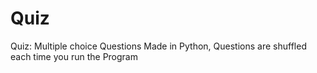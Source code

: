 # Quiz
Quiz: Multiple choice Questions Made in Python, Questions are shuffled each time you run the Program
